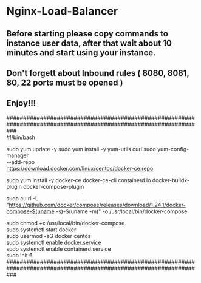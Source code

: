# Nginx-Load-Balancer
## Before starting please copy commands to instance user data, after that wait about 10 minutes and start using your instance.
## Don't forgett about Inbound rules ( 8080, 8081, 80, 22 ports must be opened )
## Enjoy!!!

################################################################################################################### \
#!/bin/bash

sudo yum update -y
sudo yum install -y yum-utils curl
sudo yum-config-manager \
  --add-repo \
https://download.docker.com/linux/centos/docker-ce.repo

sudo yum install -y docker-ce docker-ce-cli containerd.io docker-buildx-plugin docker-compose-plugin

sudo cu	rl -L "https://github.com/docker/compose/releases/download/1.24.1/docker-compose-$(uname -s)-$(uname -m)" -o /usr/local/bin/docker-compose

sudo chmod +x /usr/local/bin/docker-compose \
sudo systemctl start docker \
sudo usermod -aG docker centos \
sudo systemctl enable docker.service \
sudo systemctl enable containerd.service \
sudo init 6
###################################################################################################################
